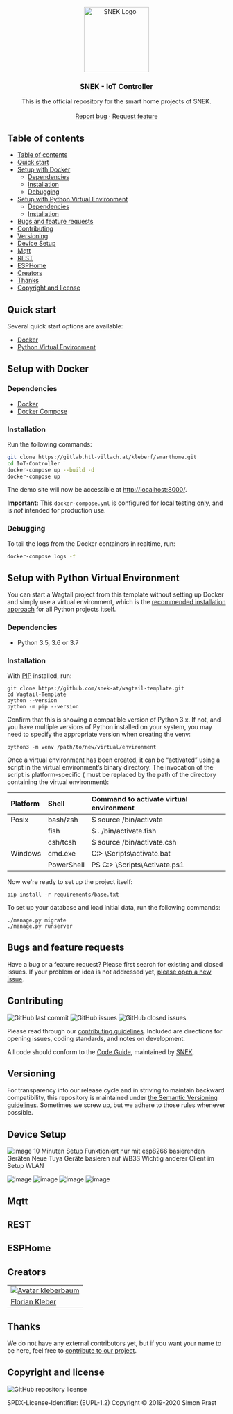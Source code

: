 <p align="center">
  <a href="https://snek.at/" target="_blank" rel="noopener noreferrer">
    <img src="https://user-images.githubusercontent.com/26285351/114187769-a8958b80-9948-11eb-9580-d5421fbfd579.png" alt="SNEK Logo" height="150">
  </a>

</p>

<h3 align="center">SNEK - IoT Controller</h3>

<p align="center">
  This is the official repository for the smart home projects of SNEK.
  <br>
  <br>
  <a href="https://github.com/kleberbaum/smart-home/issues/new?template=bug_report.md">Report bug</a>
  ·
  <a href="https://github.com/kleberbaum/smart-home/issues/new?template=feature_request.md">Request feature</a>
</p>

## Table of contents

- [Table of contents](#table-of-contents)
- [Quick start](#quick-start)
- [Setup with Docker](#setup-with-docker)
  - [Dependencies](#dependencies)
  - [Installation](#installation)
  - [Debugging](#debugging)
- [Setup with Python Virtual Environment](#setup-with-python-virtual-environment)
  - [Dependencies](#dependencies-1)
  - [Installation](#installation-1)
- [Bugs and feature requests](#bugs-and-feature-requests)
- [Contributing](#contributing)
- [Versioning](#versioning)
- [Device Setup](#device-setup)
- [Mqtt](#mqtt)
- [REST](#rest)
- [ESPHome](#esphome)
- [Creators](#creators)
- [Thanks](#thanks)
- [Copyright and license](#copyright-and-license)

## [](#quick-start)Quick start

Several quick start options are available:

-   [Docker](#setup-with-docker)
-   [Python Virtual Environment](#setup-with-python-virtual-environment)

## [](#setup-with-docker)Setup with Docker

### Dependencies

-   [Docker](https://docs.docker.com/engine/installation/)
-   [Docker Compose](https://docs.docker.com/compose/install/)

### Installation

Run the following commands:

```bash
git clone https://gitlab.htl-villach.at/kleberf/smarthome.git
cd IoT-Controller
docker-compose up --build -d
docker-compose up
```

The demo site will now be accessible at <http://localhost:8000/>.

**Important:** This `docker-compose.yml` is configured for local testing only, and is _not_ intended for production use.

### Debugging

To tail the logs from the Docker containers in realtime, run:

```bash
docker-compose logs -f
```

## [](#setup-with-python-virtual-environment)Setup with Python Virtual Environment

You can start a Wagtail project from this template without setting up Docker and simply use a virtual environment,
which is the [recommended installation approach](https://docs.python.org/3/library/venv.html) for all Python projects itself.

### Dependencies

-   Python 3.5, 3.6 or 3.7

### Installation

With [PIP](https://github.com/pypa/pip) installed, run:

    git clone https://github.com/snek-at/wagtail-template.git
    cd Wagtail-Template
    python --version
    python -m pip --version

Confirm that this is showing a compatible version of Python 3.x. If not, and you have multiple versions
of Python installed on your system, you may need to specify the appropriate version when creating the venv:

    python3 -m venv /path/to/new/virtual/environment

Once a virtual environment has been created, it can be “activated” using a script in the virtual environment’s
binary directory. The invocation of the script is platform-specific (<venv> must be replaced by the path of the
directory containing the virtual environment):

| Platform | Shell      | Command to activate virtual environment |
| :------- | :--------- | :-------------------------------------- |
| Posix    | bash/zsh   | \$ source <venv>/bin/activate      |
|          | fish       | \$ . <venv>/bin/activate.fish      |
|          | csh/tcsh   | \$ source <venv>/bin/activate.csh  |
| Windows  | cmd.exe    | C:> <venv>\\Scripts\\activate.bat       |
|          | PowerShell | PS C:> <venv>\\Scripts\\Activate.ps1    |

Now we're ready to set up the project itself:

    pip install -r requirements/base.txt

To set up your database and load initial data, run the following commands:

    ./manage.py migrate
    ./manage.py runserver
    
## [](#bug-and-feature-requests)Bugs and feature requests

Have a bug or a feature request? Please first search for existing and closed issues. If your problem or idea is not
addressed yet, [please open a new issue](https://github.com/snek-at/wagtail-template/issues/new/choose).

## [](#contributing)Contributing

![GitHub last commit](https://img.shields.io/github/last-commit/snek-at/wagtail-template)
![GitHub issues](https://img.shields.io/github/issues-raw/snek-at/wagtail-template)
![GitHub closed issues](https://img.shields.io/github/issues-closed-raw/snek-at/wagtail-template?color=green)

Please read through our
[contributing guidelines](https://github.com/snek-at/wagtail-template/blob/master/CONTRIBUTING.md). Included are
directions for opening issues, coding standards, and notes on development.

All code should conform to the [Code Guide](https://github.com/snek-at/tonic/blob/master/STYLE_GUIDE.md), maintained by
[SNEK](https://github.com/snek-at).

## [](#versioning)Versioning

For transparency into our release cycle and in striving to maintain backward compatibility, this repository is
maintained under [the Semantic Versioning guidelines](https://semver.org/). Sometimes we screw up, but we adhere to
those rules whenever possible.

## [](#device-setup)Device Setup
![image](https://user-images.githubusercontent.com/26285351/114192059-5acf5200-994d-11eb-9f60-2aaf44cc45ee.png)
10 Minuten Setup
Funktioniert nur mit esp8266 basierenden Geräten
Neue Tuya Geräte basieren auf WB3S
Wichtig anderer Client im Setup WLAN

![image](https://user-images.githubusercontent.com/26285351/114192258-90743b00-994d-11eb-993e-bb7d57836457.png)
![image](https://user-images.githubusercontent.com/26285351/114192275-9702b280-994d-11eb-9c7c-4f1021d76501.png)
![image](https://user-images.githubusercontent.com/26285351/114192283-99fda300-994d-11eb-9a04-f3a9ebd126e7.png)
![image](https://user-images.githubusercontent.com/26285351/114192306-9ff38400-994d-11eb-9b79-e062208e3708.png)

## [](#mqtt)Mqtt




## [](#rest)REST

## [](#esphome)ESPHome

## [](#creators)Creators

<table border="0">
    <tr>
        <td>
    	    <a href="https://github.com/kleberbaum">
    	        <img src="https://avatars.githubusercontent.com/kleberbaum?s=100" alt="Avatar kleberbaum">
            </a>
        </td>
    </tr>
    <tr>
        <td><a href="https://github.com/kleberbaum">Florian Kleber</a></td>
    </tr>
</table>

## [](#thanks)Thanks

We do not have any external contributors yet, but if you want your name to be here, feel free
to [contribute to our project](#contributing).

## [](#copyright-and-license)Copyright and license

![GitHub repository license](https://img.shields.io/badge/license-EUPL--1.2-blue)

SPDX-License-Identifier: (EUPL-1.2)
Copyright © 2019-2020 Simon Prast
